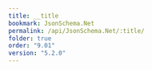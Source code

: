 ```yaml
---
title: __title
bookmark: JsonSchema.Net
permalink: /api/JsonSchema.Net/:title/
folder: true
order: "9.01"
version: "5.2.0"
---
```

